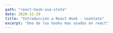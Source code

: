 ```yaml
---
path: "react-hook-use-state"
date: 2020-12-29
title: "Introducción a React Hook - useState"
excerpt: "Uno de los hooks mas usados en react"
---
```


